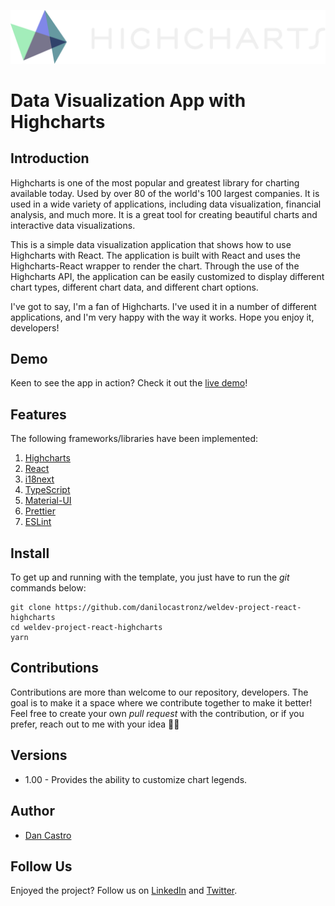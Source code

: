 ![](./highcharts-long.svg)

# Data Visualization App with Highcharts

## Introduction

Highcharts is one of the most popular and greatest library for charting available today. Used by over 80 of the world's 100 largest companies. It is used in a wide variety of applications, including data visualization, financial analysis, and much more. It is a great tool for creating beautiful charts and interactive data visualizations.

This is a simple data visualization application that shows how to use Highcharts with React. The application is built with React and uses the Highcharts-React wrapper to render the chart. Through the use of the Highcharts API, the application can be easily customized to display different chart types, different chart data, and different chart options.

I've got to say, I'm a fan of Highcharts. I've used it in a number of different applications, and I'm very happy with the way it works. Hope you enjoy it, developers!

## Demo

Keen to see the app in action? Check it out the [live demo](https://weldev-project-react-highcharts.vercel.app/)!

## Features

The following frameworks/libraries have been implemented:

1. [Highcharts](https://www.highcharts.com/)
2. [React](https://reactjs.org/)
3. [i18next](https://www.i18next.com/)
4. [TypeScript](https://www.typescriptlang.org/)
5. [Material-UI](https://material-ui.com/)
6. [Prettier](https://prettier.io)
7. [ESLint](https://eslint.org/)

## Install

To get up and running with the template, you just have to run the _git_ commands below:

```
git clone https://github.com/danilocastronz/weldev-project-react-highcharts
cd weldev-project-react-highcharts
yarn
```

## Contributions

Contributions are more than welcome to our repository, developers. The goal is to make it a space where we contribute together to make it better! Feel free to create your own _pull request_ with the contribution, or if you prefer, reach out to me with your idea 🙋‍♂️

## Versions

- 1.00 - Provides the ability to customize chart legends.

## Author

- [Dan Castro](https://github.com/danilocastronz)

## Follow Us

Enjoyed the project? Follow us on [LinkedIn](https://www.linkedin.com/company/welcome-developer) and [Twitter](https://twitter.com/welcomedevnz).
